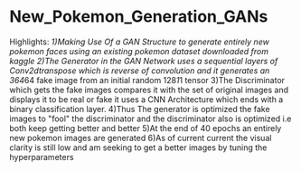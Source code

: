# New_Pokemon_Generation_GANs
Highlights:
*1)Making Use Of a GAN Structure to generate entirely new pokemon faces using an existing pokemon dataset downloaded from kaggle
*2)The Generator in the GAN Network uses a sequential layers of Conv2dtranspose which is reverse of convolution and it generates an 3*64*64 fake image from an initial random 128*1*1 tensor
3)The Discriminator which gets the fake images compares it with the set of original images and displays it to be real or fake it uses a CNN Architecture which ends with a binary classification layer.
4)Thus The generator is optimized the fake images to "fool" the discriminator and the discriminator also is optimized i.e both keep getting better and better
5)At the end of 40 epochs an entirely new pokemon images are generated
6)As of current current the visual clarity is still low and am seeking to get a better images by tuning the hyperparameters
